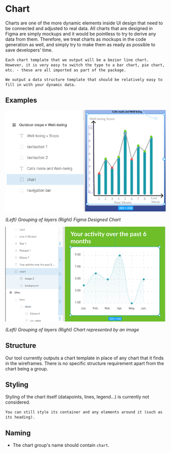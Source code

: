 # Chart

Charts are one of the more dynamic elements inside UI design that need to be connected and adjusted to real data. All charts that are designed in Figma are simply mockups and it would be pointless to try to derive any data from them. Therefore, we treat charts as mockups in the code generation as well, and simply try to make them as ready as possible to save developers' time.

```Tip for developers
Each chart template that we output will be a bezier line chart. However, it is very easy to switch the type to a bar chart, pie chart, etc. - these are all imported as part of the package.
```
```Tip for developers
We output a data structure template that should be relatively easy to fill in with your dynamic data.
```

## Examples

![image showing chart ui and grouping in figma](https://github.com/ImagineThisNHS/ImagineThisNHS.github.io/blob/master/guidelines/assets/chart/chart%20fig.png?raw=true)

_(Left) Grouping of layers (Right) Figma Designed Chart_

![image showing chart ui and grouping in figma](https://github.com/ImagineThisNHS/ImagineThisNHS.github.io/blob/master/guidelines/assets/chart/chart-example.png?raw=true)

_(Left) Grouping of layers (Right) Chart represented by an image_

## Structure
Our tool currently outputs a chart template in place of any chart that it finds in the wireframes. There is no specific structure requirement apart from the chart being a group.

## Styling
Styling of the chart itself (datapoints, lines, legend...) is currently not considered. 

```Tip
You can still style its container and any elements around it (such as its heading).
```

## Naming
* The chart group's name should contain `chart`.

